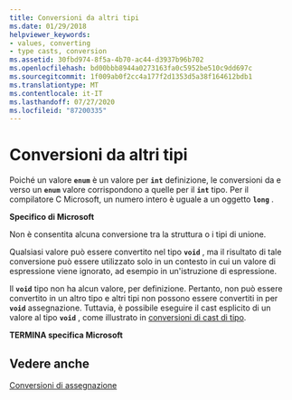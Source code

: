 ```yaml
---
title: Conversioni da altri tipi
ms.date: 01/29/2018
helpviewer_keywords:
- values, converting
- type casts, conversion
ms.assetid: 30fbd974-8f5a-4b70-ac44-d3937b96b702
ms.openlocfilehash: bd00bbb8944a0273163fa0c5952be510c9dd697c
ms.sourcegitcommit: 1f009ab0f2cc4a177f2d1353d5a38f164612bdb1
ms.translationtype: MT
ms.contentlocale: it-IT
ms.lasthandoff: 07/27/2020
ms.locfileid: "87200335"
---
```

# <a name="conversions-from-other-types"></a>Conversioni da altri tipi

Poiché un valore **`enum`** è un valore per **`int`** definizione, le conversioni da e verso un **`enum`** valore corrispondono a quelle per il **`int`** tipo. Per il compilatore C Microsoft, un numero intero è uguale a un oggetto **`long`** .

**Specifico di Microsoft**

Non è consentita alcuna conversione tra la struttura o i tipi di unione.

Qualsiasi valore può essere convertito nel tipo **`void`** , ma il risultato di tale conversione può essere utilizzato solo in un contesto in cui un valore di espressione viene ignorato, ad esempio in un'istruzione di espressione.

Il **`void`** tipo non ha alcun valore, per definizione. Pertanto, non può essere convertito in un altro tipo e altri tipi non possono essere convertiti in per **`void`** assegnazione. Tuttavia, è possibile eseguire il cast esplicito di un valore al tipo **`void`** , come illustrato in [conversioni di cast di tipo](../c-language/type-cast-conversions.md).

**TERMINA specifica Microsoft**

## <a name="see-also"></a>Vedere anche

[Conversioni di assegnazione](../c-language/assignment-conversions.md)

